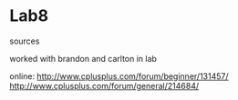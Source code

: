 # Lab8

sources

worked with brandon and carlton in lab

online:
http://www.cplusplus.com/forum/beginner/131457/
http://www.cplusplus.com/forum/general/214684/
